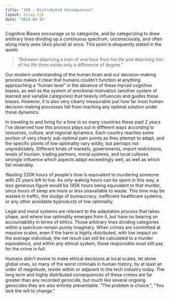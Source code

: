 ```yaml
---
title: "169 - Distributed Consequences"
layout: essay.njk
date: "2024-04-15"
---
```


Cognitive Biases encourage us to categorize, and by categorizing to draw arbitrary lines dividing up a continuous spectrum, unconsciously, and often along many axes (Axis plural) at once. This point is eloquently stated in the quote: 

> "Between depriving a man of one hour from his life and depriving him of his life there exists only a difference of degree."

Our modern understanding of the human brain and our decision-making process makes it clear that humans couldn't function at anything approaching a "human level" in the absence of these myriad cognitive biases, as well as the system of emotional motivation (another system of learned and variable categories) that heavily influences and guides those biases. However, it is also very clearly measurable just how far most human decision-making processes fall from reaching any optimal solution under these dynamics.

In traveling to and living for a time in so many countries these past 2 years I've observed how this process plays out in different ways according to resources, culture, and regional dynamics. Each country reaches some portion of very clearly sub-optimal pain points as they attempt to adapt, and the specific points of low optimality vary wildly, but perhaps not unpredictably. Different kinds of markets, governments, import restrictions, levels of tourism, trading partners, moral systems, and local cultures strongly influence which aspects adapt exceedingly well, as well as which fail miserably.

Wasting 220K hours of people's time is equivalent to murdering someone with 25 years left to live. As only waking hours can be spent in this way, a less generous figure would be 145K hours being equivalent to that murder, since hours of sleep are more or less unavailable to waste. This time may be wasted in traffic, the sludge of bureaucracy, inefficient healthcare systems, or any other avoidable byproducts of low optimality.

Legal and moral systems are relevant to the adaptation process that takes shape, and where low optimality emerges from it, but have no bearing on accountability in terms of ethics. Those arbitrary lines dividing categories within a spectrum remain purely imaginary. When crimes are committed at massive scales, even if the harm is highly distributed, with low impact on the average individual, the net result can still be calculated to a murder equivalence, and within any ethical system, those responsible must still pay for the crime in full.

Humans didn't evolve to make ethical decisions at local scales, let alone global ones, so many of the worst criminals in human history, by at least an order of magnitude, reside within or adjacent to the tech industry today. The long term and highly distributed consequences of these crimes are far greater than any recorded genocide, but much like several ongoing genocides they are also entirely preventable. "The problem is choice.", "You lack the will to change."
